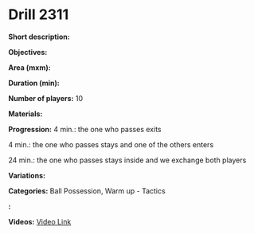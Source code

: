 # Drill 2311

**Short description:**


**Objectives:**


**Area (mxm):**


**Duration (min):**


**Number of players:**
10

**Materials:**


**Progression:**
4 min.: the one who passes exits

4 min.: the one who passes stays and one of the others enters

24 min.: the one who passes stays inside and we exchange both players

**Variations:**


**Categories:**
Ball Possession, Warm up - Tactics

**:**


**Videos:**
[Video Link](https://www.youtube.com/embed/Lx-LvL5qxYs)

